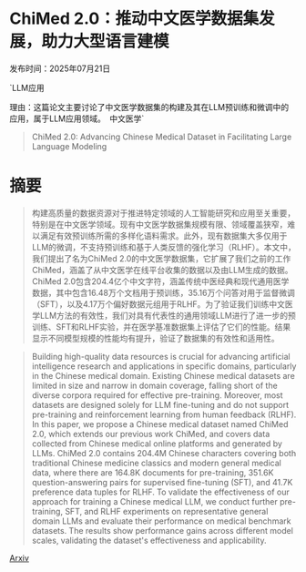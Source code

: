 # ChiMed 2.0：推动中文医学数据集发展，助力大型语言建模

发布时间：2025年07月21日

`LLM应用

理由：这篇论文主要讨论了中文医学数据集的构建及其在LLM预训练和微调中的应用，属于LLM应用领域。` `中文医学`

> ChiMed 2.0: Advancing Chinese Medical Dataset in Facilitating Large Language Modeling

# 摘要

> 构建高质量的数据资源对于推进特定领域的人工智能研究和应用至关重要，特别是在中文医学领域。现有中文医学数据集规模有限、领域覆盖狭窄，难以满足有效预训练所需的多样化语料需求。此外，现有数据集大多仅用于LLM的微调，不支持预训练和基于人类反馈的强化学习（RLHF）。本文中，我们提出了名为ChiMed 2.0的中文医学数据集，它扩展了我们之前的工作ChiMed，涵盖了从中文医学在线平台收集的数据以及由LLM生成的数据。ChiMed 2.0包含204.4亿个中文字符，涵盖传统中医经典和现代通用医学数据，其中包含16.48万个文档用于预训练，35.16万个问答对用于监督微调（SFT），以及4.17万个偏好数据元组用于RLHF。为了验证我们训练中文医学LLM方法的有效性，我们对具有代表性的通用领域LLM进行了进一步的预训练、SFT和RLHF实验，并在医学基准数据集上评估了它们的性能。结果显示不同模型规模的性能均有提升，验证了数据集的有效性和适用性。

> Building high-quality data resources is crucial for advancing artificial intelligence research and applications in specific domains, particularly in the Chinese medical domain. Existing Chinese medical datasets are limited in size and narrow in domain coverage, falling short of the diverse corpora required for effective pre-training. Moreover, most datasets are designed solely for LLM fine-tuning and do not support pre-training and reinforcement learning from human feedback (RLHF). In this paper, we propose a Chinese medical dataset named ChiMed 2.0, which extends our previous work ChiMed, and covers data collected from Chinese medical online platforms and generated by LLMs. ChiMed 2.0 contains 204.4M Chinese characters covering both traditional Chinese medicine classics and modern general medical data, where there are 164.8K documents for pre-training, 351.6K question-answering pairs for supervised fine-tuning (SFT), and 41.7K preference data tuples for RLHF. To validate the effectiveness of our approach for training a Chinese medical LLM, we conduct further pre-training, SFT, and RLHF experiments on representative general domain LLMs and evaluate their performance on medical benchmark datasets. The results show performance gains across different model scales, validating the dataset's effectiveness and applicability.

[Arxiv](https://arxiv.org/abs/2507.15275)